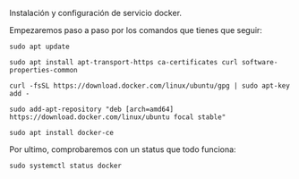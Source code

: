 Instalación y configuración de servicio docker.

Empezaremos paso a paso por los comandos que tienes que seguir:

```
sudo apt update
```

```
sudo apt install apt-transport-https ca-certificates curl software-properties-common
```

```
curl -fsSL https://download.docker.com/linux/ubuntu/gpg | sudo apt-key add -
```

```
sudo add-apt-repository "deb [arch=amd64] https://download.docker.com/linux/ubuntu focal stable"
```

```
sudo apt install docker-ce
```

Por ultimo, comprobaremos con un status que todo funciona:

```
sudo systemctl status docker
```

